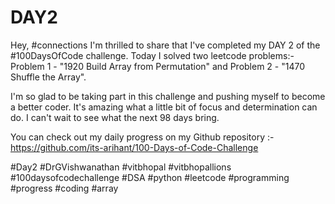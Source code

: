 # DAY2

Hey, #connections I'm thrilled to share that I've completed my DAY 2 of the #100DaysOfCode challenge. Today I solved two leetcode problems:- Problem 1 - "1920 Build Array from Permutation" and Problem 2 - "1470 Shuffle the Array".

I'm so glad to be taking part in this challenge and pushing myself to become a better coder. It's amazing what a little bit of focus and determination can do. I can't wait to see what the next 98 days bring.

You can check out my daily progress on my Github repository :- https://github.com/its-arihant/100-Days-of-Code-Challenge

#Day2 #DrGVishwanathan #vitbhopal #vitbhopallions #100daysofcodechallenge #DSA #python #leetcode #programming #progress #coding #array